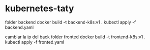 # kubernetes-taty

folder backend
docker build -t backend-k8s:v1 .
kubectl apply -f backend.yaml 

cambiar la ip del back
folder fronted
docker build -t frontend-k8s:v1 .
kubectl apply -f fronted.yaml 